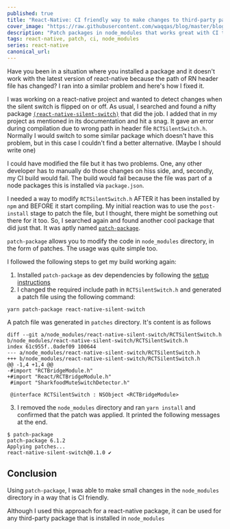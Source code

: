 ```yaml
---
published: true
title: "React-Native: CI friendly way to make changes to third-party packages"
cover_image: "https://raw.githubusercontent.com/waqqas/blog/master/blog-posts/react-native-applying-patches/assets/cover.jpg"
description: "Patch packages in node_modules that works great with CI tools"
tags: react-native, patch, ci, node_modules
series: react-native
canonical_url:
---
```


Have you been in a situation where you installed a package and it doesn't work with the latest version of react-native because the path of RN header file has changed? I ran into a similar problem and here's how I fixed it.

I was working on a react-native project and wanted to detect changes when the silent switch is flipped on or off. As usual, I searched and found a nifty package [`(react-native-silent-switch)`](https://github.com/gnestor/react-native-silent-switch) that did the job. I added that in my project as mentioned in its documentation and hit a snag. It gave an error during compilation due to wrong path in header file `RCTSilentSwitch.h`. Normally I would switch to some similar package which doesn't have this problem, but in this case I couldn't find a better alternative. (Maybe I should write one)

I could have modified the file but it has two problems. One, any other developer has to manually do those changes on hiss side, and, secondly, my CI build would fail. The build would fail because the file was part of a node packages this is installed via `package.json`.

I needed a way to modify `RCTSilentSwitch.h` AFTER it has been installed by `npm` and BEFORE it start compiling. My initial reaction was to use the `post-install` stage to patch the file, but I thought, there might be something out there for it too. So, I searched again and found another cool package that did just that. It was aptly named [`patch-package`](https://github.com/ds300/patch-package).

`patch-package` allows you to modify the code in `node_modules` directory, in the form of patches. The usage was quite simple too.

I followed the following steps to get my build working again:

1. Installed `patch-package` as dev dependencies by following the [setup instructions](https://github.com/ds300/patch-package#set-up)
2. I changed the required include path in `RCTSilentSwitch.h` and generated a patch file using the following command:

`yarn patch-package react-native-silent-switch`

A patch file was generated in `patches` directory. It's content is as follows

```
diff --git a/node_modules/react-native-silent-switch/RCTSilentSwitch.h b/node_modules/react-native-silent-switch/RCTSilentSwitch.h
index 61c955f..0adef09 100644
--- a/node_modules/react-native-silent-switch/RCTSilentSwitch.h
+++ b/node_modules/react-native-silent-switch/RCTSilentSwitch.h
@@ -1,4 +1,4 @@
-#import "RCTBridgeModule.h"
+#import "React/RCTBridgeModule.h"
 #import "SharkfoodMuteSwitchDetector.h"

 @interface RCTSilentSwitch : NSObject <RCTBridgeModule>
```

3. I removed the `node_modules` directory and ran `yarn install` and confirmed that the patch was applied. It printed the following messages at the end.

```
$ patch-package
patch-package 6.1.2
Applying patches...
react-native-silent-switch@0.1.0 ✔
```

## Conclusion

Using `patch-package`, I was able to make small changes in the `node_modules` directory in a way that is CI friendly.

Although I used this approach for a react-native package, it can be used for any third-party package that is installed in `node_modules`
